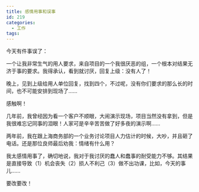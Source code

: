 ```yaml
---
title: 感情用事和误事
id: 219
categories:
  - 工作
tags:
---
```


今天有件事误了：

一个让我非常生气的用人要求，来自项目的一个我很厌恶的组，一个根本对结果无济于事的要求。我得承认，看到就讨厌，回复上级：没有人了！

晚上，见到上级给用人单位回复，找到四个，不过呢，没有你们要求的那么长的时间，也不可能安排到现场了……

感触啊！

几年前，我曾经因为看一个客户不顺眼，大闹演示现场，项目当然没有拿到，但是我很难忘记同事的泪眼！人家可是辛辛苦苦做了好多夜的演示啊……

两年前，我在跟上海商务部的一个业务讨论项目人力估计的时候，大吵，并且砸了电话。还是那位良师最后劝我：情绪有什么用？

我太感情用事了，确切地说，我对于我讨厌的蠢人和蠢事的耐受能力不够。其结果是直接导致（1）机会丧失（2）损人不利己（3）做不出功课，比如，今天的事儿……

要改要改！
